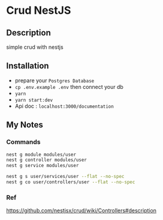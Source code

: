 # Crud NestJS

## Description
simple crud with nestjs

## Installation
- prepare your `Postgres Database`
- `cp .env.example .env` then connect your db
- `yarn`
- `yarn start:dev`
- Api doc : `localhost:3000/documentation`


## My Notes
### Commands
```bash
nest g module modules/user
nest g controller modules/user
nest g service modules/user

nest g s user/services/user --flat --no-spec
nest g co user/controllers/user --flat --no-spec
```

### Ref
https://github.com/nestjsx/crud/wiki/Controllers#description